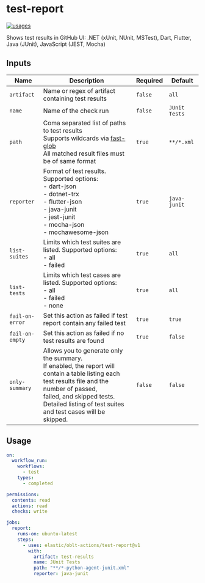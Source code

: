 # <!--name-->test-report<!--/name-->

[![usages](https://img.shields.io/badge/usages-white?logo=githubactions&logoColor=blue)](https://github.com/search?q=elastic%2Foblt-actions%2Ftest-report+%28path%3A.github%2Fworkflows+OR+path%3A**%2Faction.yml+OR+path%3A**%2Faction.yaml%29&type=code)

<!--description-->
Shows test results in GitHub UI: .NET (xUnit, NUnit, MSTest), Dart, Flutter, Java (JUnit), JavaScript (JEST, Mocha)
<!--/description-->

## Inputs

<!--inputs-->
| Name            | Description                                                                                                                                                                                                                                           | Required | Default       |
|-----------------|-------------------------------------------------------------------------------------------------------------------------------------------------------------------------------------------------------------------------------------------------------|----------|---------------|
| `artifact`      | Name or regex of artifact containing test results                                                                                                                                                                                                     | `false`  | `all`         |
| `name`          | Name of the check run                                                                                                                                                                                                                                 | `false`  | `JUnit Tests` |
| `path`          | Coma separated list of paths to test results<br>Supports wildcards via [fast-glob](https://github.com/mrmlnc/fast-glob)<br>All matched result files must be of same format<br>                                                                        | `true`   | `**/*.xml`    |
| `reporter`      | Format of test results. Supported options:<br>  - dart-json<br>  - dotnet-trx<br>  - flutter-json<br>  - java-junit<br>  - jest-junit<br>  - mocha-json<br>  - mochawesome-json<br>                                                                   | `true`   | `java-junit`  |
| `list-suites`   | Limits which test suites are listed. Supported options:<br>  - all<br>  - failed<br>                                                                                                                                                                  | `true`   | `all`         |
| `list-tests`    | Limits which test cases are listed. Supported options:<br>  - all<br>  - failed<br>  - none<br>                                                                                                                                                       | `true`   | `all`         |
| `fail-on-error` | Set this action as failed if test report contain any failed test                                                                                                                                                                                      | `true`   | `true`        |
| `fail-on-empty` | Set this action as failed if no test results are found                                                                                                                                                                                                | `true`   | `false`       |
| `only-summary`  | Allows you to generate only the summary.<br>If enabled, the report will contain a table listing each test results file and the number of passed,<br>failed, and skipped tests.<br>Detailed listing of test suites and test cases will be skipped.<br> | `false`  | `false`       |
<!--/inputs-->

## Usage

<!--usage action="elastic/oblt-actions/**" version="env:VERSION"-->
```yaml
on:
  workflow_run:
    workflows:
      - test
    types:
      - completed

permissions:
  contents: read
  actions: read
  checks: write

jobs:
  report:
    runs-on: ubuntu-latest
    steps:
      - uses: elastic/oblt-actions/test-report@v1
        with:
          artifact: test-results
          name: JUnit Tests
          path: "**/*-python-agent-junit.xml"
          reporter: java-junit
```
<!--/usage-->
